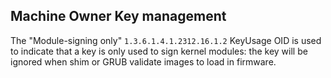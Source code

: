 ## Machine Owner Key management

The "Module-signing only" `1.3.6.1.4.1.2312.16.1.2` KeyUsage OID is used to indicate that a key is only used to sign kernel modules:
the key will be ignored when shim or GRUB validate images to load in firmware.
